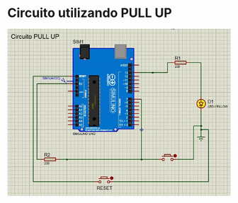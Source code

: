 # Circuito utilizando PULL UP

![](https://github.com/alisson2000rj/SE/blob/master/Exercicio-03%20-%20Blink-alisson-1touch-always/Blink-alisson-1touch-always.jpg)

  

<!--
By Alisson Cavalcante e Silva
12/09/2018
-->

